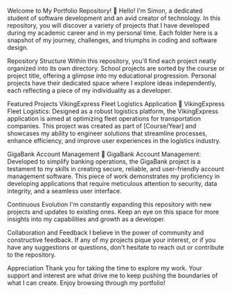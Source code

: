 Welcome to My Portfolio Repository!
👋 Hello! I'm Simon, a dedicated student of software development and an avid creator of technology. In this repository, you will discover a variety of projects that I have developed during my academic career and in my personal time. Each folder here is a snapshot of my journey, challenges, and triumphs in coding and software design.

Repository Structure
Within this repository, you'll find each project neatly organized into its own directory. School projects are sorted by the course or project title, offering a glimpse into my educational progression. Personal projects have their dedicated space where I explore ideas independently, each reflecting a piece of my individuality as a developer.

Featured Projects
VikingExpress Fleet Logistics Application
🚚 VikingExpress Fleet Logistics: Designed as a robust logistics platform, the VikingExpress application is aimed at optimizing fleet operations for transportation companies. This project was created as part of [Course/Year] and showcases my ability to engineer solutions that streamline processes, enhance efficiency, and improve user experiences in the logistics industry.

GigaBank Account Management
🏦 GigaBank Account Management: Developed to simplify banking operations, the GigaBank project is a testament to my skills in creating secure, reliable, and user-friendly account management software. This piece of work demonstrates my proficiency in developing applications that require meticulous attention to security, data integrity, and a seamless user interface.

Continuous Evolution
I'm constantly expanding this repository with new projects and updates to existing ones. Keep an eye on this space for more insights into my capabilities and growth as a developer.

Collaboration and Feedback
I believe in the power of community and constructive feedback. If any of my projects pique your interest, or if you have any suggestions or questions, don't hesitate to reach out or contribute to the repository.

Appreciation
Thank you for taking the time to explore my work. Your support and interest are what drive me to keep pushing the boundaries of what I can create. Enjoy browsing through my portfolio!
